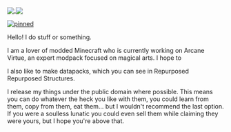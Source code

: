 <a href="https://github.com/anuraghazra/github-readme-stats">
  <img align="center" src="https://github-readme-stats.vercel.app/api?username=pm065&theme=synthwave&count_private=true&show_icons=true"/>
</a>
<a href="https://github.com/anuraghazra/github-readme-stats">
  <img align="center" src="https://github-readme-stats.vercel.app/api/top-langs/?username=pm065"/>
</a>
<br>

[![pinned](https://github-readme-stats.vercel.app/api/pin/?username=pm065&repo=RepurposedRepurposedStructures)](https://github.com/pm065/RepurposedRepurposedStructures)

Hello! I do stuff or something.

I am a lover of modded Minecraft who is currently working on Arcane Virtue, an expert modpack focused on magical arts. I hope to

I also like to make datapacks, which you can see in Repurposed Repurposed Structures.

I release my things under the public domain where possible. This means you can do whatever the heck you like with them, you could learn from them, copy from them, eat them... but I wouldn't recommend the last option. If you were a soulless lunatic you could even sell them while claiming they were yours, but I hope you're above that.
